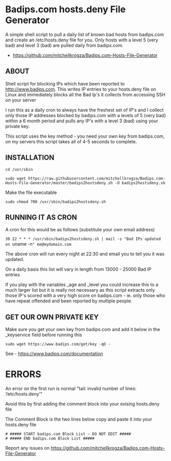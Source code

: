 # Badips.com hosts.deny File Generator

A simple shell script to pull a daily list of known bad hosts from badips.com and create an /etc/hosts.deny file for you. 
Only hosts with a level 5 (very bad) and level 3 (bad) are pulled daily from badips.com.

- https://github.com/mitchellkrogza/Badips.com-Hosts-File-Generator

## ABOUT

Shell script for blocking IPs which have been reported to http://www.badips.com. This writes IP entries to your hosts.deny file on Linux and immediately blocks all the Bad Ip's it collects from accessing SSH on your server

I run this as a daily cron to always have the freshest set of IP's and I collect only those IP addresses blocked by badips.com with a levels of 5 (very bad) within a 6 month period and pulls any IP's with a level 3 (bad) using your private key.

This script uses the key method - you need your own key from badips.com, on my servers this script takes all of 4-5 seconds to complete.

## INSTALLATION

`cd /usr/sbin`

`sudo wget https://raw.githubusercontent.com/mitchellkrogza/Badips.com-Hosts-File-Generator/master/badips2hostsdeny.sh -O badips2hostsdeny.sh`

Make the file executable

`sudo chmod 700 /usr/sbin/badips2hostsdeny.sh`

## RUNNING IT AS CRON

A cron for this would be as follows (substitute your own email address)

`30 22 * * * /usr/sbin/badips2hostsdeny.sh | mail -s "Bad IPs updated on `uname -n`" me@mydomain.com`

The above cron will run every night at 22:30 and email you to tell you it was updated.

On a daily basis this list will vary in length from 13000 - 25000 Bad IP entries

If you play with the variables _age and _level you could increase this to a much larger list but it is really not necessary as this script extracts only those IP's scored with a very high score on badips.com - ie. only those who have repeat offended and been reported by multiple people.

## GET OUR OWN PRIVATE KEY

Make sure you get your own key from badips.com and add it below in the _keyservice field before running this

`sudo wget https://www.badips.com/get/key -qO -`

See - https://www.badips.com/documentation

# ERRORS

An error on the first run is normal "tail: invalid number of lines: ‘/etc/hosts.deny’"

Avoid this by first adding the comment block into your exising hosts.deny file

The Comment Block is the two lines below copy and paste it into your hosts.deny file

```
# ##### START badips.com Block List — DO NOT EDIT #####
# ##### END badips.com Block List #####
```

Report any issues on https://github.com/mitchellkrogza/Badips.com-Hosts-File-Generator

